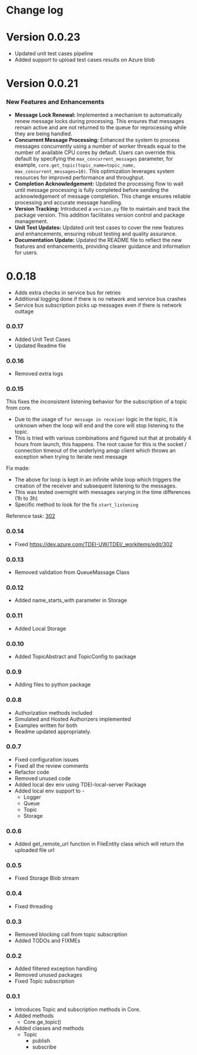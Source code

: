 # Change log

# Version 0.0.23
- Updated unit test cases pipeline
- Added support to upload test cases results on Azure blob


# Version 0.0.21
### New Features and Enhancements
- **Message Lock Renewal:** Implemented a mechanism to automatically renew message locks during processing. This ensures that messages remain active and are not returned to the queue for reprocessing while they are being handled.  
- **Concurrent Message Processing:** Enhanced the system to process messages concurrently using a number of worker threads equal to the number of available CPU cores by default. Users can override this default by specifying the `max_concurrent_messages` parameter, for example, `core.get_topic(topic_name=topic_name, max_concurrent_messages=10)`. This optimization leverages system resources for improved performance and throughput. 
- **Completion Acknowledgement:** Updated the processing flow to wait until message processing is fully completed before sending the acknowledgement of message completion. This change ensures reliable processing and accurate message handling. 
- **Version Tracking:** Introduced a `version.py` file to maintain and track the package version. This addition facilitates version control and package management.
- **Unit Test Updates:** Updated unit test cases to cover the new features and enhancements, ensuring robust testing and quality assurance.
- **Documentation Update:** Updated the README file to reflect the new features and enhancements, providing clearer guidance and information for users.



# 0.0.18
- Adds extra checks in service bus for retries
- Additional logging done if there is no network and  service bus crashes
- Service bus subscription picks up messages even if there is network outtage

### 0.0.17
- Added Unit Test Cases
- Updated Readme file 

### 0.0.16
- Removed extra logs

### 0.0.15
This fixes the inconsistent listening behavior for the subscription of a topic from core.
- Due to the usage of `for message in receiver` logic in the topic, it is unknown when the loop will end and the core will stop listening to the topic.
- This is tried with various combinations and figured out that at probably 4 hours from launch, this happens. The root cause for this is the socket / connection timeout of the underlying amqp client which throws an exception when trying to iterate next message

Fix made:
- The above for loop is kept in an infinite while loop which triggers the creation of the receiver and subsequent listening to the messages. 
- This was tested overnight with messages varying in the time differences (1h to 3h)
- Specific method to look for the fix `start_listening`

Reference task:
[302](https://dev.azure.com/TDEI-UW/TDEI/_workitems/edit/302)


### 0.0.14
- Fixed https://dev.azure.com/TDEI-UW/TDEI/_workitems/edit/302

### 0.0.13
- Removed validation from QueueMassage Class


### 0.0.12
- Added name_starts_with parameter in Storage


### 0.0.11
- Added Local Storage


### 0.0.10
- Added TopicAbstract and TopicConfig to package


### 0.0.9
- Adding files to python package
 

### 0.0.8
- Authorization methods included
- Simulated and Hosted Authorizers implemented
- Examples written for both
- Readme updated appropriately.


### 0.0.7
- Fixed configuration issues
- Fixed all the review comments
- Refactor code
- Removed unused code
- Added local dev env using TDEI-local-server Package
- Added local env support to -
  - Logger
  - Queue
  - Topic
  - Storage

### 0.0.6
- Added get_remote_url function in FileEntity class which will return the uploaded file url

### 0.0.5
- Fixed Storage Blob stream

### 0.0.4
- Fixed threading

### 0.0.3
- Removed blocking call from topic subscription
- Added TODOs and FIXMEs

### 0.0.2
- Added filtered exception handling
- Removed unused packages
- Fixed Topic subscription

### 0.0.1
- Introduces Topic and subscription methods in Core.
- Added methods
    - Core.ge_topic()
- Added classes and methods
    - Topic
        - publish
        - subscribe